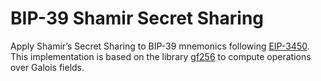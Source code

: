 # BIP-39 Shamir Secret Sharing

Apply Shamir’s Secret Sharing to BIP-39 mnemonics following [EIP-3450](https://eips.ethereum.org/EIPS/eip-3450). This implementation is based on the library [gf256](https://github.com/geky/gf256) to compute operations over Galois fields.
